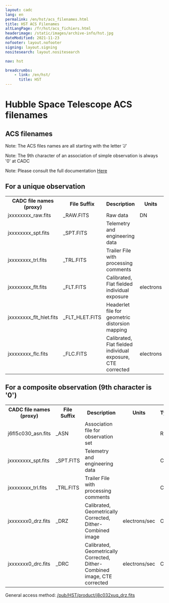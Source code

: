 ```yaml
---
layout: cadc
lang: en
permalink: /en/hst/acs_filenames.html
title: HST ACS Filenames
altLangPage: /fr/hst/acs_fichiers.html
headerimage: /static/images/archive-info/hst.jpg
dateModified: 2021-11-23
nofooter: layout.nofooter
signing: layout.signing
nositesearch: layout.nositesearch

nav: hst

breadcrumbs:
    - link: /en/hst/
      title: HST
---
```


<div class="span-6">
 <h1 id="wb-cont" class="wb-invisible">Hubble Space Telescope ACS filenames</h1>
 <h2 class="align-center">ACS filenames</h2>
              


<p class="color-attention">Note: The ACS files names are all starting with the letter 'J'</p>
<p class="color-attention">Note: The 9th character of an association of simple observation is always '0' at CADC  </p>
<p class="color-attention">Note: Please consult the full documentation <a rel="external" href="http://www.stsci.edu/hst/acs/documents/handbooks/current/cover.html" class="ui-link">Here</a></p>

<h2>For a unique observation</h2>
<table class="table">
   <tbody><tr>
   <th id="a"> CADC file names (proxy) </th>
   <th id="b">File Suffix</th>
   <th id="c">Description</th>
   <th id="d">Units</th>
   <th id="f">Type</th>
   <th id="e">Access Example</th>
   </tr>

   <tr>
   <td headers="a">jxxxxxxxx_raw.fits</td>
   <td headers="b">_RAW.FITS</td>
   <td headers="c">Raw data</td>
   <td headers="d">DN</td>
   <td headers="f">RAW</td>
   <td headers="e"><a href="/pub/HST/product/j8c032xuq_raw.fits" class="ui-link">j8c032xuq_raw.fits</a></td>
   </tr>

   <tr>
   <td headers="a">jxxxxxxxx_spt.fits</td>
   <td headers="b">_SPT.FITS</td>
   <td headers="c">Telemetry and engineering data</td>
   <td headers="d"></td>
   <td headers="f">RAW</td>
   <td headers="e"><a href="/pub/HST/product/j8c032xuq_spt.fits" class="ui-link">j8c032xuq_spt.fits</a></td>
   </tr>
   <tr>
   <td headers="a">jxxxxxxxx_trl.fits</td>
   <td headers="b">_TRL.FITS</td>
   <td headers="c">Trailer File with processing comments</td>
   <td headers="d"></td>
   <td headers="f">RAW</td>
   <td headers="e"><a href="/pub/HST/product/j8c032xuq_trl.fits" class="ui-link">j8c032xuq_trl.fits</a></td>
   </tr>
   <tr>
   <td headers="a">jxxxxxxxx_flt.fits</td>
   <td headers="b">_FLT.FITS</td>
   <td headers="c">Calibrated, Flat fielded individual exposure</td>
   <td headers="d">electrons </td>
   <td headers="f">CAL</td>
   <td headers="e"><a href="/pub/HST/product/j8c032xuq_flt.fits" class="ui-link">j8c032xuq_flt.fits</a></td>
   </tr>
   <tr>
   <td headers="a">jxxxxxxxx_flt_hlet.fits</td>
   <td headers="b">_FLT_HLET.FITS</td>
   <td headers="c">Headerlet file for geometric distorsion mapping</td>
   <td headers="d"></td>
   <td headers="f">CAL</td>
   <td headers="e"><a href="/pub/HST/product/j8c032xuq_flt_hlet.fits" class="ui-link">j8c032xuq_flt_hlet.fits</a></td>
   </tr>
   <tr>
   <td headers="a">jxxxxxxxx_flc.fits</td>
   <td headers="b">_FLC.FITS</td>
   <td headers="c">Calibrated, Flat fielded individual exposure, CTE corrected</td>
   <td headers="d">electrons</td>
   <td headers="f">CAL</td>
   <td headers="e"><a href="/pub/HST/product/j8c032xuq_flc.fits" class="ui-link">j8c032xuq_flc.fits</a></td>
   </tr>

</tbody></table>

<h2>For a composite observation (9th character is '0')</h2>
<table class="table">
   <tbody><tr>
   <th id="a">CADC file names (proxy)</th>
   <th id="b">File Suffix</th>
   <th id="c">Description</th>
   <th id="d">Units</th>
   <th id="f">Type</th>
   <th id="e">Access Example</th>
   </tr>
   <tr>
   <td headers="a">j6fl5c030_asn.fits</td>
   <td headers="b">_ASN</td>
   <td headers="c">Association file for observation set</td>
   <td headers="d"></td>
   <td headers="f">RAW</td>
   <td headers="e"><a href="/pub/HST/product/j6fl5c030_asn.fits" class="ui-link">j6fl5c030_asn.fits</a></td>
   </tr>
   <tr>
   <td headers="a">jxxxxxxxx_spt.fits</td>
   <td headers="b">_SPT.FITS</td>
   <td headers="c">Telemetry and engineering data</td>
   <td headers="d"></td>
   <td headers="f">CAL</td>
   <td headers="e"><a href="/pub/HST/product/j6fl5c030_spt.fits" class="ui-link">j6fl5c030_spt.fits</a></td>
   </tr>
   <tr>
   <td headers="a">jxxxxxxxx_trl.fits</td>
   <td headers="b">_TRL.FITS</td>
   <td headers="c">Trailer File with processing comments</td>
   <td headers="d"></td>
   <td headers="f">CAL</td>
   <td headers="e"><a href="/pub/HST/product/j6fl5c030_trl.fits" class="ui-link">j6fl5c030_trl.fits</a></td>
   </tr>
   <tr>
   <td headers="a">jxxxxxxx0_drz.fits</td>
   <td headers="b">_DRZ</td>
   <td headers="c">Calibrated, Geometrically Corrected, Dither-Combined image</td>
   <td headers="d">electrons/sec</td>
   <td headers="f">CAL</td>
   <td headers="e"><a href="/pub/HST/product/j6fl5c030_drz.fits" class="ui-link">j6fl5c030_drz.fits</a></td>
   </tr>
   <tr>
   <td headers="a">jxxxxxxx0_drc.fits</td>
   <td headers="b">_DRC</td>
   <td headers="c">Calibrated, Geometrically Corrected, Dither-Combined image, CTE corrected</td>
   <td headers="d">electrons/sec</td>
   <td headers="f">CAL</td>
   <td headers="e"><a href="/pub/HST/product/j6fl5c030_drc.fits" class="ui-link">j6fl5c030_drc.fits</a></td>
   </tr>

</tbody></table>

<p class="color-attention">
General access method: <a href="/pub/HST/product/j8c032xuq_drz.fits" class="ui-link">/pub/HST/product/j8c032xuq_drz.fits</a>
</p>


</div>
